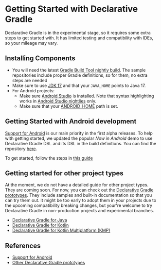 # Getting Started with Declarative Gradle

Declarative Gradle is in the experimental stage,
so it requires some extra steps to get started with.
It has limited testing and compatibility with IDEs,
so your mileage may vary.

## Installing Components

- You will need the latest [Gradle Build Tool nightly build](https://gradle.org/nightly/).
  The sample repositories include proper Gradle definitions,
  so for them, no extra steps are needed
- Make sure to use [JDK 17](https://www.oracle.com/fr/java/technologies/downloads/#java17) and
  that your `JAVA_HOME` points to Java 17.
- For Android projects:
  - Make sure [Android Studio](https://developer.android.com/studio) is installed.
    Note that syntax highlighting works in [Android Studio nightlies](https://developer.android.com/studio/nightly) only.
  - Make sure that your [ANDROID_HOME](https://developer.android.com/tools/variables#android_home) path is set.

## Getting Started with Android development

[Support for Android](../android/README.md) is our main priority in the first alpha releases.
To help with getting started,
we updated the popular _Now in Android_ demo to use Declarative Gradle DSL and its DSL in the build definitions.
You can find the repository [here](https://github.com/gradle/nowinandroid/tree/main-declarative).

To get started, follow the steps in [this guide](../android/README.md#3-getting-started-with-nowinandroid)

## Getting started for other project types

At the moment, we do not have a detailed guide for other project types.
They are coming soon.
For now, you can check out the [Declarative Gradle prototypes](../../early-prototypes/README.md).
They include samples and built-in documentation so that you can try them out.
It might be too early to adopt them in your projects due to the upcoming compatibility breaking changes,
but your're welcome to try Declarative Gradle in non-production projects and experimental branches.

- [Declarative Gradle for Java](../../unified-prototype/README.md#java)
- [Declarative Gradle for Kotlin](../../unified-prototype/README.md#kotlin-jvm)
- [Declarative Gradle for Kotlin Multiplatform (KMP)](../../unified-prototype/README.md#kotlin-kmp)

## References

- [Support for Android](../android/README.md)
- [Other Declarative Gradle prototypes](../../early-prototypes/README.md)
